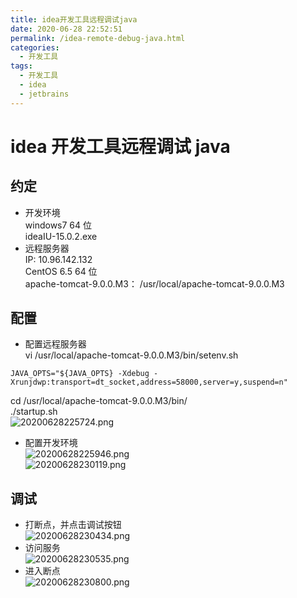 ```yaml
---
title: idea开发工具远程调试java
date: 2020-06-28 22:52:51
permalink: /idea-remote-debug-java.html
categories:
  - 开发工具
tags:
  - 开发工具
  - idea
  - jetbrains
---
```


# idea 开发工具远程调试 java

## 约定

- 开发环境  
  windows7 64 位  
  ideaIU-15.0.2.exe
- 远程服务器  
  IP: 10.96.142.132  
  CentOS 6.5 64 位  
  apache-tomcat-9.0.0.M3： /usr/local/apache-tomcat-9.0.0.M3

## 配置

- 配置远程服务器  
  vi /usr/local/apache-tomcat-9.0.0.M3/bin/setenv.sh

```
JAVA_OPTS="${JAVA_OPTS} -Xdebug -Xrunjdwp:transport=dt_socket,address=58000,server=y,suspend=n"
```

cd /usr/local/apache-tomcat-9.0.0.M3/bin/  
./startup.sh  
![20200628225724.png](https://cdn.jsdelivr.net/gh/wangshibiaoFlytiger/blog_picBed1/images/20200628225724.png)

- 配置开发环境  
  ![20200628225946.png](https://cdn.jsdelivr.net/gh/wangshibiaoFlytiger/blog_picBed1/images/20200628225946.png)  
  ![20200628230119.png](https://cdn.jsdelivr.net/gh/wangshibiaoFlytiger/blog_picBed1/images/20200628230119.png)

## 调试

- 打断点，并点击调试按钮  
  ![20200628230434.png](https://cdn.jsdelivr.net/gh/wangshibiaoFlytiger/blog_picBed1/images/20200628230434.png)
- 访问服务  
  ![20200628230535.png](https://cdn.jsdelivr.net/gh/wangshibiaoFlytiger/blog_picBed1/images/20200628230535.png)
- 进入断点  
  ![20200628230800.png](https://cdn.jsdelivr.net/gh/wangshibiaoFlytiger/blog_picBed1/images/20200628230800.png)
